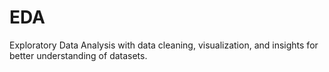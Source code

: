 # EDA
Exploratory Data Analysis with data cleaning, visualization, and insights for better understanding of datasets.
